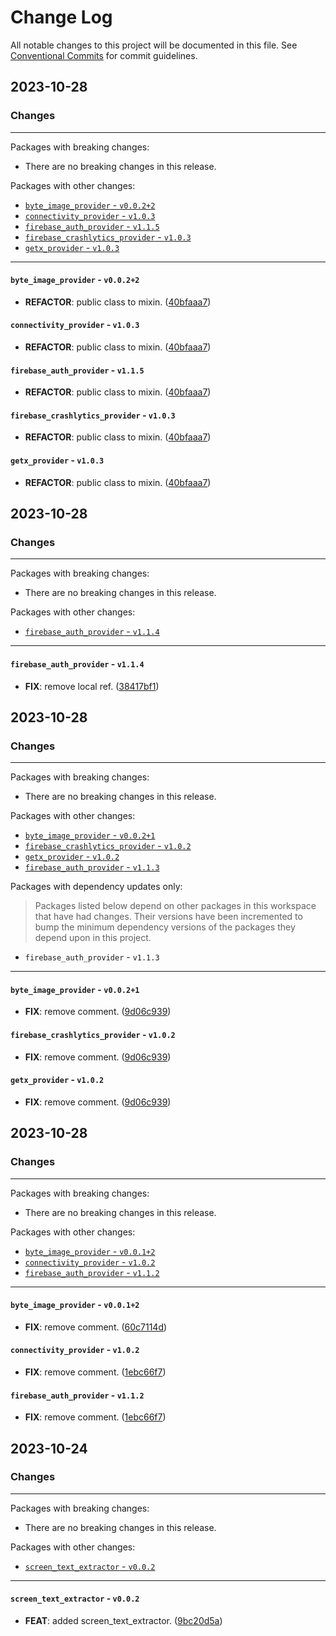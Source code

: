 # Change Log

All notable changes to this project will be documented in this file.
See [Conventional Commits](https://conventionalcommits.org) for commit guidelines.

## 2023-10-28

### Changes

---

Packages with breaking changes:

 - There are no breaking changes in this release.

Packages with other changes:

 - [`byte_image_provider` - `v0.0.2+2`](#byte_image_provider---v0022)
 - [`connectivity_provider` - `v1.0.3`](#connectivity_provider---v103)
 - [`firebase_auth_provider` - `v1.1.5`](#firebase_auth_provider---v115)
 - [`firebase_crashlytics_provider` - `v1.0.3`](#firebase_crashlytics_provider---v103)
 - [`getx_provider` - `v1.0.3`](#getx_provider---v103)

---

#### `byte_image_provider` - `v0.0.2+2`

 - **REFACTOR**: public class to mixin. ([40bfaaa7](https://github.com/Albertbol/flutter-packages-monorepo/commit/40bfaaa7b59813c1fbb96c8692624244eb3de968))

#### `connectivity_provider` - `v1.0.3`

 - **REFACTOR**: public class to mixin. ([40bfaaa7](https://github.com/Albertbol/flutter-packages-monorepo/commit/40bfaaa7b59813c1fbb96c8692624244eb3de968))

#### `firebase_auth_provider` - `v1.1.5`

 - **REFACTOR**: public class to mixin. ([40bfaaa7](https://github.com/Albertbol/flutter-packages-monorepo/commit/40bfaaa7b59813c1fbb96c8692624244eb3de968))

#### `firebase_crashlytics_provider` - `v1.0.3`

 - **REFACTOR**: public class to mixin. ([40bfaaa7](https://github.com/Albertbol/flutter-packages-monorepo/commit/40bfaaa7b59813c1fbb96c8692624244eb3de968))

#### `getx_provider` - `v1.0.3`

 - **REFACTOR**: public class to mixin. ([40bfaaa7](https://github.com/Albertbol/flutter-packages-monorepo/commit/40bfaaa7b59813c1fbb96c8692624244eb3de968))


## 2023-10-28

### Changes

---

Packages with breaking changes:

 - There are no breaking changes in this release.

Packages with other changes:

 - [`firebase_auth_provider` - `v1.1.4`](#firebase_auth_provider---v114)

---

#### `firebase_auth_provider` - `v1.1.4`

 - **FIX**: remove local ref. ([38417bf1](https://github.com/Albertbol/flutter-packages-monorepo/commit/38417bf11df63cee58f0faacc84dc537eb35b1fc))


## 2023-10-28

### Changes

---

Packages with breaking changes:

 - There are no breaking changes in this release.

Packages with other changes:

 - [`byte_image_provider` - `v0.0.2+1`](#byte_image_provider---v0021)
 - [`firebase_crashlytics_provider` - `v1.0.2`](#firebase_crashlytics_provider---v102)
 - [`getx_provider` - `v1.0.2`](#getx_provider---v102)
 - [`firebase_auth_provider` - `v1.1.3`](#firebase_auth_provider---v113)

Packages with dependency updates only:

> Packages listed below depend on other packages in this workspace that have had changes. Their versions have been incremented to bump the minimum dependency versions of the packages they depend upon in this project.

 - `firebase_auth_provider` - `v1.1.3`

---

#### `byte_image_provider` - `v0.0.2+1`

 - **FIX**: remove comment. ([9d06c939](https://github.com/Albertbol/flutter-packages-monorepo/commit/9d06c939a3667bd7fda9d1ea045aac5a45392e6d))

#### `firebase_crashlytics_provider` - `v1.0.2`

 - **FIX**: remove comment. ([9d06c939](https://github.com/Albertbol/flutter-packages-monorepo/commit/9d06c939a3667bd7fda9d1ea045aac5a45392e6d))

#### `getx_provider` - `v1.0.2`

 - **FIX**: remove comment. ([9d06c939](https://github.com/Albertbol/flutter-packages-monorepo/commit/9d06c939a3667bd7fda9d1ea045aac5a45392e6d))


## 2023-10-28

### Changes

---

Packages with breaking changes:

 - There are no breaking changes in this release.

Packages with other changes:

 - [`byte_image_provider` - `v0.0.1+2`](#byte_image_provider---v0012)
 - [`connectivity_provider` - `v1.0.2`](#connectivity_provider---v102)
 - [`firebase_auth_provider` - `v1.1.2`](#firebase_auth_provider---v112)

---

#### `byte_image_provider` - `v0.0.1+2`

 - **FIX**: remove comment. ([60c7114d](https://github.com/Albertbol/flutter-packages-monorepo/commit/60c7114ddb9394d8a049cba04164b03a195a8795))

#### `connectivity_provider` - `v1.0.2`

 - **FIX**: remove comment. ([1ebc66f7](https://github.com/Albertbol/flutter-packages-monorepo/commit/1ebc66f7d99681a3eee0ab5828eb7171193105c0))

#### `firebase_auth_provider` - `v1.1.2`

 - **FIX**: remove comment. ([1ebc66f7](https://github.com/Albertbol/flutter-packages-monorepo/commit/1ebc66f7d99681a3eee0ab5828eb7171193105c0))


## 2023-10-24

### Changes

---

Packages with breaking changes:

 - There are no breaking changes in this release.

Packages with other changes:

 - [`screen_text_extractor` - `v0.0.2`](#screen_text_extractor---v002)

---

#### `screen_text_extractor` - `v0.0.2`

 - **FEAT**: added screen_text_extractor. ([9bc20d5a](https://github.com/Albertbol/flutter-packages-monorepo/commit/9bc20d5a437b04477d03376d077e50cd1555fc33))

